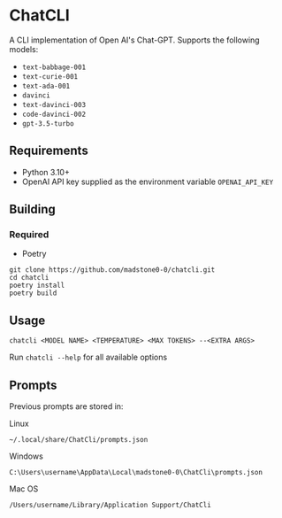 # ChatCLI

A CLI implementation of Open AI's Chat-GPT. Supports the following models:

- `text-babbage-001`
- `text-curie-001`
- `text-ada-001`
- `davinci`
- `text-davinci-003`
- `code-davinci-002`
- `gpt-3.5-turbo`

## Requirements

- Python 3.10+
- OpenAI API key supplied as the environment variable `OPENAI_API_KEY`

## Building

### Required

- Poetry

```
git clone https://github.com/madstone0-0/chatcli.git
cd chatcli
poetry install
poetry build
```

## Usage

`chatcli <MODEL NAME> <TEMPERATURE> <MAX TOKENS> --<EXTRA ARGS>`

Run `chatcli --help` for all available options

## Prompts

Previous prompts are stored in:

Linux

```
~/.local/share/ChatCli/prompts.json
```

Windows

```
C:\Users\username\AppData\Local\madstone0-0\ChatCli\prompts.json
```

Mac OS

```
/Users/username/Library/Application Support/ChatCli
```
